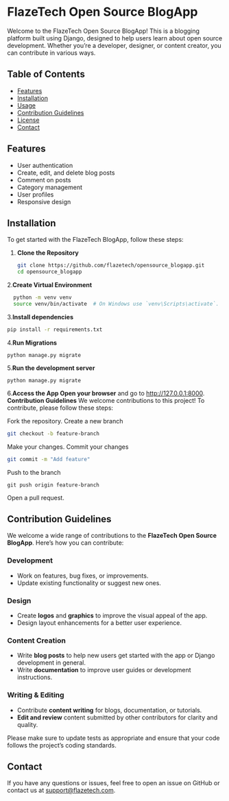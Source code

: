# FlazeTech Open Source BlogApp

Welcome to the FlazeTech Open Source BlogApp! This is a blogging platform built using Django, designed to help users learn about open source development. Whether you’re a developer, designer, or content creator, you can contribute in various ways.

## Table of Contents

- [Features](#features)
- [Installation](#installation)
- [Usage](#usage)
- [Contribution Guidelines](#contribution-guidelines)
- [License](#license)
- [Contact](#contact)

## Features

- User authentication
- Create, edit, and delete blog posts
- Comment on posts
- Category management
- User profiles
- Responsive design

## Installation

To get started with the FlazeTech BlogApp, follow these steps:

1. **Clone the Repository**
   ```bash
   git clone https://github.com/flazetech/opensource_blogapp.git
   cd opensource_blogapp

2.**Create Virtual Environment**
```bash
  python -m venv venv
  source venv/bin/activate  # On Windows use `venv\Scripts\activate`.
```
3.**Install dependencies**
```bash
pip install -r requirements.txt
```
4.**Run Migrations**
```
python manage.py migrate
```
5.**Run the development server**
```
python manage.py migrate
```
6.**Access the App Open your browser** and go to  http://127.0.0.1:8000.
**Contribution Guidelines**
We welcome contributions to this project! To contribute, please follow these steps:

Fork the repository.
Create a new branch
```bash
git checkout -b feature-branch
```
Make your changes.
Commit your changes 
```bash
git commit -m "Add feature"
```
Push to the branch 
```
git push origin feature-branch
```
Open a pull request.
## Contribution Guidelines

We welcome a wide range of contributions to the **FlazeTech Open Source BlogApp**. Here’s how you can contribute:

### Development
- Work on features, bug fixes, or improvements.
- Update existing functionality or suggest new ones.

### Design
- Create **logos** and **graphics** to improve the visual appeal of the app.
- Design layout enhancements for a better user experience.

### Content Creation
- Write **blog posts** to help new users get started with the app or Django development in general.
- Write **documentation** to improve user guides or development instructions.

### Writing & Editing
- Contribute **content writing** for blogs, documentation, or tutorials.
- **Edit and review** content submitted by other contributors for clarity and quality.

Please make sure to update tests as appropriate and ensure that your code follows the project’s coding standards.

## Contact
If you have any questions or issues, feel free to open an issue on GitHub or contact us at [support@flazetech.com](mailto:support@flazetech.com).
